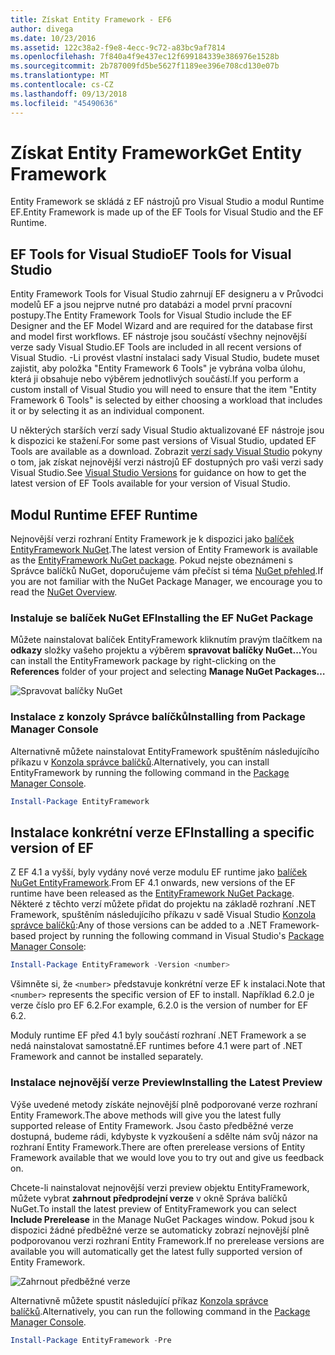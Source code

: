 ```yaml
---
title: Získat Entity Framework - EF6
author: divega
ms.date: 10/23/2016
ms.assetid: 122c38a2-f9e8-4ecc-9c72-a83bc9af7814
ms.openlocfilehash: 7f840a4f9e437ec12f699184339e386976e1528b
ms.sourcegitcommit: 2b787009fd5be5627f1189ee396e708cd130e07b
ms.translationtype: MT
ms.contentlocale: cs-CZ
ms.lasthandoff: 09/13/2018
ms.locfileid: "45490636"
---
```

# <a name="get-entity-framework"></a><span data-ttu-id="c8384-102">Získat Entity Framework</span><span class="sxs-lookup"><span data-stu-id="c8384-102">Get Entity Framework</span></span>
<span data-ttu-id="c8384-103">Entity Framework se skládá z EF nástrojů pro Visual Studio a modul Runtime EF.</span><span class="sxs-lookup"><span data-stu-id="c8384-103">Entity Framework is made up of the EF Tools for Visual Studio and the EF Runtime.</span></span>

## <a name="ef-tools-for-visual-studio"></a><span data-ttu-id="c8384-104">EF Tools for Visual Studio</span><span class="sxs-lookup"><span data-stu-id="c8384-104">EF Tools for Visual Studio</span></span>

<span data-ttu-id="c8384-105">Entity Framework Tools for Visual Studio zahrnují EF designeru a v Průvodci modelů EF a jsou nejprve nutné pro databázi a model první pracovní postupy.</span><span class="sxs-lookup"><span data-stu-id="c8384-105">The Entity Framework Tools for Visual Studio include the EF Designer and the EF Model Wizard and are required for the database first and model first workflows.</span></span> <span data-ttu-id="c8384-106">EF nástroje jsou součástí všechny nejnovější verze sady Visual Studio.</span><span class="sxs-lookup"><span data-stu-id="c8384-106">EF Tools are included in all recent versions of Visual Studio.</span></span> <span data-ttu-id="c8384-107">-Li provést vlastní instalaci sady Visual Studio, budete muset zajistit, aby položka "Entity Framework 6 Tools" je vybrána volba úlohu, která ji obsahuje nebo výběrem jednotlivých součástí.</span><span class="sxs-lookup"><span data-stu-id="c8384-107">If you perform a custom install of Visual Studio you will need to ensure that the item "Entity Framework 6 Tools" is selected by either choosing a workload that includes it or by selecting it as an individual component.</span></span>

<span data-ttu-id="c8384-108">U některých starších verzí sady Visual Studio aktualizované EF nástroje jsou k dispozici ke stažení.</span><span class="sxs-lookup"><span data-stu-id="c8384-108">For some past versions of Visual Studio, updated EF Tools are available as a download.</span></span> <span data-ttu-id="c8384-109">Zobrazit [verzí sady Visual Studio](~/ef6/what-is-new/visual-studio.md) pokyny o tom, jak získat nejnovější verzi nástrojů EF dostupných pro vaši verzi sady Visual Studio.</span><span class="sxs-lookup"><span data-stu-id="c8384-109">See [Visual Studio Versions](~/ef6/what-is-new/visual-studio.md) for guidance on how to get the latest version of EF Tools available for your version of Visual Studio.</span></span>

## <a name="ef-runtime"></a><span data-ttu-id="c8384-110">Modul Runtime EF</span><span class="sxs-lookup"><span data-stu-id="c8384-110">EF Runtime</span></span>

<span data-ttu-id="c8384-111">Nejnovější verzi rozhraní Entity Framework je k dispozici jako [balíček EntityFramework NuGet](http://nuget.org/packages/EntityFramework/).</span><span class="sxs-lookup"><span data-stu-id="c8384-111">The latest version of Entity Framework is available as the [EntityFramework NuGet package](http://nuget.org/packages/EntityFramework/).</span></span> <span data-ttu-id="c8384-112">Pokud nejste obeznámeni s Správce balíčků NuGet, doporučujeme vám přečíst si téma [NuGet přehled](https://docs.microsoft.com/nuget/consume-packages/overview-and-workflow).</span><span class="sxs-lookup"><span data-stu-id="c8384-112">If you are not familiar with the NuGet Package Manager, we encourage you to read the [NuGet Overview](https://docs.microsoft.com/nuget/consume-packages/overview-and-workflow).</span></span>

### <a name="installing-the-ef-nuget-package"></a><span data-ttu-id="c8384-113">Instaluje se balíček NuGet EF</span><span class="sxs-lookup"><span data-stu-id="c8384-113">Installing the EF NuGet Package</span></span>

<span data-ttu-id="c8384-114">Můžete nainstalovat balíček EntityFramework kliknutím pravým tlačítkem na **odkazy** složky vašeho projektu a výběrem **spravovat balíčky NuGet...**</span><span class="sxs-lookup"><span data-stu-id="c8384-114">You can install the EntityFramework package by right-clicking on the **References** folder of your project and selecting **Manage NuGet Packages…**</span></span>

![Spravovat balíčky NuGet](~/ef6/media/managenugetpackages.png)

### <a name="installing-from-package-manager-console"></a><span data-ttu-id="c8384-116">Instalace z konzoly Správce balíčků</span><span class="sxs-lookup"><span data-stu-id="c8384-116">Installing from Package Manager Console</span></span>

<span data-ttu-id="c8384-117">Alternativně můžete nainstalovat EntityFramework spuštěním následujícího příkazu v [Konzola správce balíčků](http://docs.nuget.org/docs/start-here/using-the-package-manager-console).</span><span class="sxs-lookup"><span data-stu-id="c8384-117">Alternatively, you can install EntityFramework by running the following command in the [Package Manager Console](http://docs.nuget.org/docs/start-here/using-the-package-manager-console).</span></span>

``` powershell
Install-Package EntityFramework
```

## <a name="installing-a-specific-version-of-ef"></a><span data-ttu-id="c8384-118">Instalace konkrétní verze EF</span><span class="sxs-lookup"><span data-stu-id="c8384-118">Installing a specific version of EF</span></span>

<span data-ttu-id="c8384-119">Z EF 4.1 a vyšší, byly vydány nové verze modulu EF runtime jako [balíček NuGet EntityFramework](https://www.nuget.org/packages/EntityFramework/).</span><span class="sxs-lookup"><span data-stu-id="c8384-119">From EF 4.1 onwards, new versions of the EF runtime have been released as the [EntityFramework NuGet Package](https://www.nuget.org/packages/EntityFramework/).</span></span> <span data-ttu-id="c8384-120">Některé z těchto verzí můžete přidat do projektu na základě rozhraní .NET Framework, spuštěním následujícího příkazu v sadě Visual Studio [Konzola správce balíčků](http://docs.nuget.org/docs/start-here/using-the-package-manager-console):</span><span class="sxs-lookup"><span data-stu-id="c8384-120">Any of those versions can be added to a .NET Framework-based project by running the following command in Visual Studio's [Package Manager Console](http://docs.nuget.org/docs/start-here/using-the-package-manager-console):</span></span>

``` powershell
Install-Package EntityFramework -Version <number>
```

<span data-ttu-id="c8384-121">Všimněte si, že `<number>` představuje konkrétní verze EF k instalaci.</span><span class="sxs-lookup"><span data-stu-id="c8384-121">Note that `<number>` represents the specific version of EF to install.</span></span> <span data-ttu-id="c8384-122">Například 6.2.0 je verze číslo pro EF 6.2.</span><span class="sxs-lookup"><span data-stu-id="c8384-122">For example, 6.2.0 is the version of number for EF 6.2.</span></span>   

<span data-ttu-id="c8384-123">Moduly runtime EF před 4.1 byly součástí rozhraní .NET Framework a se nedá nainstalovat samostatně.</span><span class="sxs-lookup"><span data-stu-id="c8384-123">EF runtimes before 4.1 were part of .NET Framework and cannot be installed separately.</span></span>

### <a name="installing-the-latest-preview"></a><span data-ttu-id="c8384-124">Instalace nejnovější verze Preview</span><span class="sxs-lookup"><span data-stu-id="c8384-124">Installing the Latest Preview</span></span>

<span data-ttu-id="c8384-125">Výše uvedené metody získáte nejnovější plně podporované verze rozhraní Entity Framework.</span><span class="sxs-lookup"><span data-stu-id="c8384-125">The above methods will give you the latest fully supported release of Entity Framework.</span></span> <span data-ttu-id="c8384-126">Jsou často předběžné verze dostupná, budeme rádi, kdybyste k vyzkoušení a sdělte nám svůj názor na rozhraní Entity Framework.</span><span class="sxs-lookup"><span data-stu-id="c8384-126">There are often prerelease versions of Entity Framework available that we would love you to try out and give us feedback on.</span></span>

<span data-ttu-id="c8384-127">Chcete-li nainstalovat nejnovější verzi preview objektu EntityFramework, můžete vybrat **zahrnout předprodejní verze** v okně Správa balíčků NuGet.</span><span class="sxs-lookup"><span data-stu-id="c8384-127">To install the latest preview of EntityFramework you can select **Include Prerelease** in the Manage NuGet Packages window.</span></span> <span data-ttu-id="c8384-128">Pokud jsou k dispozici žádné předběžné verze se automaticky zobrazí nejnovější plně podporovanou verzi rozhraní Entity Framework.</span><span class="sxs-lookup"><span data-stu-id="c8384-128">If no prerelease versions are available you will automatically get the latest fully supported version of Entity Framework.</span></span>

![Zahrnout předběžné verze](~/ef6/media/includeprerelease.png)

<span data-ttu-id="c8384-130">Alternativně můžete spustit následující příkaz [Konzola správce balíčků](http://docs.nuget.org/docs/start-here/using-the-package-manager-console).</span><span class="sxs-lookup"><span data-stu-id="c8384-130">Alternatively, you can run the following command in the [Package Manager Console](http://docs.nuget.org/docs/start-here/using-the-package-manager-console).</span></span>

``` powershell
Install-Package EntityFramework -Pre
```
